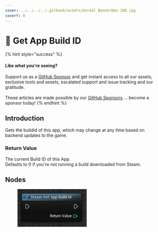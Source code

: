 ```yaml
---
cover: ../../../../.gitbook/assets/Unreal Banner@4x-100.jpg
coverY: 0
---
```


# 🔵 Get App Build ID

{% hint style="success" %}
#### Like what you're seeing?

Support us as a [GitHub Sponsor](../../../../become-a-sponsor/) and get instant access to all our assets, exclusive tools and assets, escalated support and issue tracking and our gratitude.\
\
These articles are made possible by our [GitHub Sponsors](../../../../become-a-sponsor/) ... become a sponsor today!
{% endhint %}

## Introduction

Gets the buildid of this app, which may change at any time based on backend updates to the game.

### Return Value

The current Build ID of this App. \
Defaults to 0 if you're not running a build downloaded from Steam.

## Nodes

<figure><img src="../../../../.gitbook/assets/image (210).png" alt=""><figcaption></figcaption></figure>
